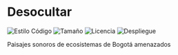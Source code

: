# Desocultar

![Estilo Código](https://github.com/enflujo/enflujo-plantilla-vite/actions/workflows/estilo-codigo.yml/badge.svg) ![Tamaño](https://img.shields.io/github/repo-size/enflujo/enflujo-plantilla-vite?color=%235757f7&label=Tama%C3%B1o%20repo&logo=open-access&logoColor=white) ![Licencia](https://img.shields.io/github/license/enflujo/enflujo-plantilla-vite?label=Licencia&logo=open-source-initiative&logoColor=white) ![Despliegue](https://github.com/enflujo/enflujo-espectros-bogota/actions/workflows/despliegue.yml/badge.svg)

Paisajes sonoros de ecosistemas de Bogotá amenazados
